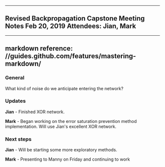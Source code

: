 -------------------------------------
Revised Backpropagation Capstone
Meeting Notes 
Feb 20, 2019
Attendees: Jian, Mark
-------------------------------------
-------------------------------------
markdown reference: //guides.github.com/features/mastering-markdown/
-------------------------------------


### General


What kind of noise do we anticipate entering the network? 


###  Updates

**Jian** - Finished XOR network. 

**Mark** - Began working on the error saturation prevention method implementation. Will use Jian's excellent XOR network. 



### Next steps

**Jian** - Will be starting some more exploratory methods. 

**Mark** - Presenting to Manny on Friday and continuing to work 

